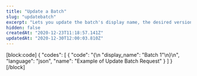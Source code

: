 ```yaml
---
title: "Update a Batch"
slug: "updatebatch"
excerpt: "Lets you update the batch's display name, the desired version, or its AWS roles."
hidden: false
createdAt: "2020-12-23T11:18:57.141Z"
updatedAt: "2020-12-30T12:00:03.810Z"
---
```

[block:code]
{
  "codes": [
    {
      "code": "{\n    \"display_name\": \"Batch 1\"\n}\n",
      "language": "json",
      "name": "Example of Update Batch Request"
    }
  ]
}
[/block]